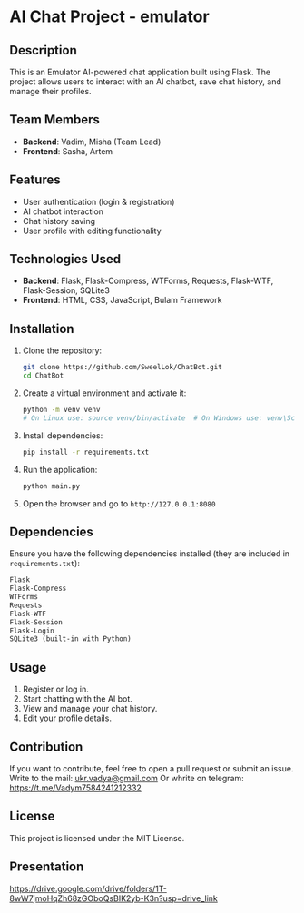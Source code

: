 # AI Chat Project - emulator

## Description
This is an Emulator AI-powered chat application built using Flask. The project allows users to interact with an AI chatbot, save chat history, and manage their profiles.

## Team Members
- **Backend**: Vadim, Misha (Team Lead)
- **Frontend**: Sasha, Artem

## Features
- User authentication (login & registration)
- AI chatbot interaction
- Chat history saving
- User profile with editing functionality

## Technologies Used
- **Backend**: Flask, Flask-Compress, WTForms, Requests, Flask-WTF, Flask-Session, SQLite3
- **Frontend**: HTML, CSS, JavaScript, Bulam Framework

## Installation
1. Clone the repository:
   ```bash
   git clone https://github.com/SweelLok/ChatBot.git
   cd ChatBot
   ```
2. Create a virtual environment and activate it:
   ```bash
   python -m venv venv
   # On Linux use: source venv/bin/activate  # On Windows use: venv\Scripts\activate
   ```
3. Install dependencies:
   ```bash
   pip install -r requirements.txt
   ```
4. Run the application:
   ```bash
   python main.py
   ```
5. Open the browser and go to `http://127.0.0.1:8080`

## Dependencies
Ensure you have the following dependencies installed (they are included in `requirements.txt`):
```txt
Flask
Flask-Compress
WTForms
Requests
Flask-WTF
Flask-Session
Flask-Login
SQLite3 (built-in with Python)
```

## Usage
1. Register or log in.
2. Start chatting with the AI bot.
3. View and manage your chat history.
4. Edit your profile details.

## Contribution
If you want to contribute, feel free to open a pull request or submit an issue.
Write to the mail: ukr.vadya@gmail.com 
Or whrite on telegram: https://t.me/Vadym7584241212332

## License
This project is licensed under the MIT License.

## Presentation 
https://drive.google.com/drive/folders/1T-8wW7jmoHqZh68zGOboQsBIK2yb-K3n?usp=drive_link